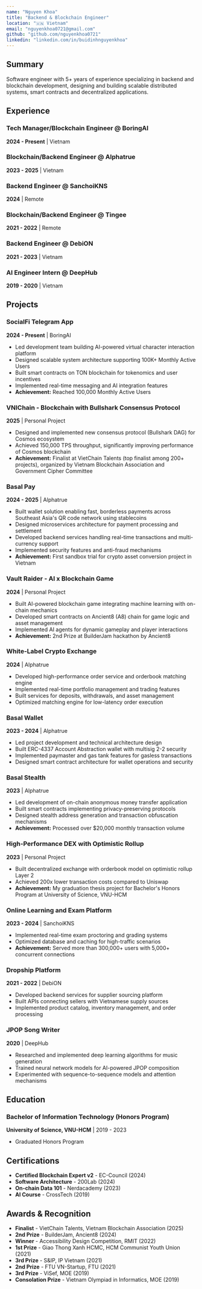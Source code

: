 ```yaml
---
name: "Nguyen Khoa"
title: "Backend & Blockchain Engineer"
location: "🇻🇳 Vietnam"
email: "nguyenkhoa0721@gmail.com"
github: "github.com/nguyenkhoa0721"
linkedin: "linkedin.com/in/buidinhnguyenkhoa"
---
```


## Summary

Software engineer with 5+ years of experience specializing in backend and blockchain development, designing and building scalable distributed systems, smart contracts and decentralized applications.

## Experience

### Tech Manager/Blockchain Engineer @ BoringAI
**2024 - Present** | Vietnam

### Blockchain/Backend Engineer @ Alphatrue
**2023 - 2025** | Vietnam 

### Backend Engineer @ SanchoiKNS
**2024** | Remote

### Blockchain/Backend Engineer @ Tingee
**2021 - 2022** | Remote

### Backend Engineer @ DebiON
**2021 - 2023** | Vietnam

### AI Engineer Intern @ DeepHub
**2019 - 2020** | Vietnam

## Projects


### SocialFi Telegram App
**2024 - Present** | BoringAI

- Led development team building AI-powered virtual character interaction platform
- Designed scalable system architecture supporting 100K+ Monthly Active Users
- Built smart contracts on TON blockchain for tokenomics and user incentives
- Implemented real-time messaging and AI integration features
- **Achievement:** Reached 100,000 Monthly Active Users

### VNIChain - Blockchain with Bullshark Consensus Protocol
**2025** | Personal Project

- Designed and implemented new consensus protocol (Bullshark DAG) for Cosmos ecosystem
- Achieved 150,000 TPS throughput, significantly improving performance of Cosmos blockchain
- **Achievement:** Finalist at VietChain Talents (top finalist among 200+ projects), organized by Vietnam Blockchain Association and Government Cipher Committee

### Basal Pay
**2024 - 2025** | Alphatrue

- Built wallet solution enabling fast, borderless payments across Southeast Asia's QR code network using stablecoins
- Designed microservices architecture for payment processing and settlement
- Developed backend services handling real-time transactions and multi-currency support
- Implemented security features and anti-fraud mechanisms
- **Achievement:** First sandbox trial for crypto asset conversion project in Vietnam


### Vault Raider - AI x Blockchain Game
**2024** | Personal Project

- Built AI-powered blockchain game integrating machine learning with on-chain mechanics
- Developed smart contracts on Ancient8 (A8) chain for game logic and asset management
- Implemented AI agents for dynamic gameplay and player interactions
- **Achievement:** 2nd Prize at BuilderJam hackathon by Ancient8

### White-Label Crypto Exchange
**2024** | Alphatrue

- Developed high-performance order service and orderbook matching engine
- Implemented real-time portfolio management and trading features
- Built services for deposits, withdrawals, and asset management
- Optimized matching engine for low-latency order execution

### Basal Wallet
**2023 - 2024** | Alphatrue

- Led project development and technical architecture design
- Built ERC-4337 Account Abstraction wallet with multisig 2-2 security
- Implemented paymaster and gas tank features for gasless transactions
- Designed smart contract architecture for wallet operations and security

### Basal Stealth
**2023** | Alphatrue

- Led development of on-chain anonymous money transfer application
- Built smart contracts implementing privacy-preserving protocols
- Designed stealth address generation and transaction obfuscation mechanisms
- **Achievement:** Processed over $20,000 monthly transaction volume

### High-Performance DEX with Optimistic Rollup
**2023** | Personal Project

- Built decentralized exchange with orderbook model on optimistic rollup Layer 2
- Achieved 200x lower transaction costs compared to Uniswap
- **Achievement:** My graduation thesis project for Bachelor's Honors Program at University of Science, VNU-HCM

### Online Learning and Exam Platform
**2023 - 2024** | SanchoiKNS

- Implemented real-time exam proctoring and grading systems
- Optimized database and caching for high-traffic scenarios
- **Achievement:** Served more than 300,000+ users with 5,000+ concurrent connections

### Dropship Platform
**2021 - 2022** | DebiON

- Developed backend services for supplier sourcing platform
- Built APIs connecting sellers with Vietnamese supply sources
- Implemented product catalog, inventory management, and order processing

### JPOP Song Writer
**2020** | DeepHub

- Researched and implemented deep learning algorithms for music generation
- Trained neural network models for AI-powered JPOP composition
- Experimented with sequence-to-sequence models and attention mechanisms

## Education

### Bachelor of Information Technology (Honors Program)
**University of Science, VNU-HCM** | 2019 - 2023

- Graduated Honors Program

## Certifications
- **Certified Blockchain Expert v2** - EC-Council (2024)
- **Software Architecture** - 200Lab (2024)
- **On-chain Data 101** - Nerdacademy (2023)
- **AI Course** - CrossTech (2019)

## Awards & Recognition
- **Finalist** - VietChain Talents, Vietnam Blockchain Association (2025)
- **2nd Prize** - BuilderJam, Ancient8 (2024)
- **Winner** - Accessibility Design Competition, RMIT (2022)
- **1st Prize** - Giao Thong Xanh HCMC, HCM Communist Youth Union (2021)
- **3rd Prize** - S&IP, IP Vietnam (2021)
- **2nd Prize** - FTU VN-Startup, FTU (2021)
- **3rd Prize** - ViSef, MOE (2019)
- **Consolation Prize** - Vietnam Olympiad in Informatics, MOE (2019)
